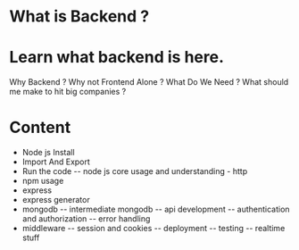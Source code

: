 # What is Backend ?

# Learn what backend is here.

Why Backend ?
Why not Frontend Alone ?
What Do We Need ?
What should me make to hit big companies ?

# Content

- Node js Install
- Import And Export
- Run the code
-- node js core usage and understanding - http
- npm usage
- express
- express generator
- mongodb
-- intermediate mongodb
-- api development
-- authentication and authorization
-- error handling
- middleware
-- session and cookies
-- deployment
-- testing
-- realtime stuff

